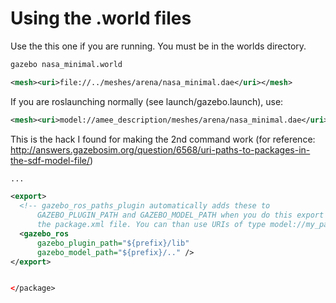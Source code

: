 # Using the .world files

Use the this one if you are running. You must be in the worlds directory.
```bash
gazebo nasa_minimal.world
```
```xml
<mesh><uri>file://../meshes/arena/nasa_minimal.dae</uri></mesh>
```

If you are roslaunching normally (see launch/gazebo.launch), use:
```xml
<mesh><uri>model://amee_description/meshes/arena/nasa_minimal.dae</uri></mesh>
```

This is the hack I found for making the 2nd command work (for reference: http://answers.gazebosim.org/question/6568/uri-paths-to-packages-in-the-sdf-model-file/)
```xml
...

<export>
  <!-- gazebo_ros_paths_plugin automatically adds these to
      GAZEBO_PLUGIN_PATH and GAZEBO_MODEL_PATH when you do this export inside
      the package.xml file. You can than use URIs of type model://my_package/stuff. -->
  <gazebo_ros
      gazebo_plugin_path="${prefix}/lib"
      gazebo_model_path="${prefix}/.." />
</export>


</package>
```

